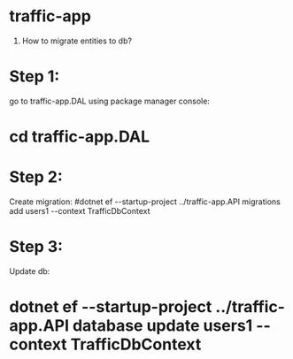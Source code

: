 # traffic-app

1. How to migrate entities to db?
# Step 1:
go to traffic-app.DAL using package manager console:
# cd traffic-app.DAL

# Step 2:
Create migration:
#dotnet ef --startup-project ../traffic-app.API migrations add users1 --context TrafficDbContext

# Step 3:
Update db:
# dotnet ef --startup-project ../traffic-app.API database update users1 --context TrafficDbContext
